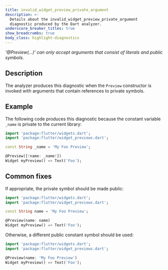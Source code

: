 ```yaml
---
title: invalid_widget_preview_private_argument
description: >-
  Details about the invalid_widget_preview_private_argument
  diagnostic produced by the Dart analyzer.
underscore_breaker_titles: true
show_breadcrumbs: true
body_class: highlight-diagnostics
---
```


_'@Preview(...)' can only accept arguments that consist of literals and public
symbols._

## Description

The analyzer produces this diagnostic when the `Preview` constructor is
invoked with arguments that contain references to private symbols.

## Example

The following code produces this diagnostic because the constant variable
`_name` is private to the current library:

```dart
import 'package:flutter/widgets.dart';
import 'package:flutter/widget_previews.dart';

const String _name = 'My Foo Preview';

@Preview([!name: _name!])
Widget myPreview() => Text('Foo');
```

## Common fixes

If appropriate, the private symbol should be made public:

```dart
import 'package:flutter/widgets.dart';
import 'package:flutter/widget_previews.dart';

const String name = 'My Foo Preview';

@Preview(name: name)
Widget myPreview() => Text('Foo');
```

Otherwise, a different public constant symbol should be used:

```dart
import 'package:flutter/widgets.dart';
import 'package:flutter/widget_previews.dart';

@Preview(name: 'My Foo Preview')
Widget myPreview() => Text('Foo');
```
